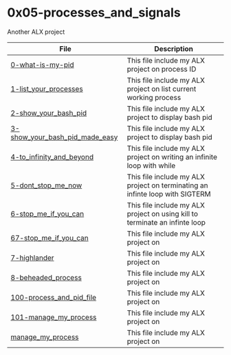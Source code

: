 # 0x05-processes_and_signals
Another ALX project

File | Description
 ------------ | ------------- 
[0-what-is-my-pid](https://github.com/Titre123/alx-system_engineering-devops/blob/master/0x05-processes_and_signals/0-what-is-my-pid) | This file include my ALX project on process ID
[1-list_your_processes](https://github.com/Titre123/alx-system_engineering-devops/blob/master/0x05-processes_and_signals/1-list_your_processes) | This file include my ALX project on list current working process 
[2-show_your_bash_pid](https://github.com/Titre123/alx-system_engineering-devops/blob/master/0x05-processes_and_signals/2-show_your_bash_pid) | This file include my ALX project to display bash pid
[3-show_your_bash_pid_made_easy](https://github.com/Titre123/alx-system_engineering-devops/blob/master/0x05-processes_and_signals/3-show_your_bash_pid_made_easy) | This file include my ALX project to display bash pid
[4-to_infinity_and_beyond](https://github.com/Titre123/alx-system_engineering-devops/blob/master/0x05-processes_and_signals/4-to_infinity_and_beyond) | This file include my ALX project on writing an infinite loop with while
[5-dont_stop_me_now](https://github.com/Titre123/alx-system_engineering-devops/blob/master/0x05-processes_and_signals/5-dont_stop_me_now) | This file include my ALX project on terminating an infinte loop with SIGTERM
[6-stop_me_if_you_can](https://github.com/Titre123/alx-system_engineering-devops/blob/master/0x05-processes_and_signals/6-stop_me_if_you_can) | This file include my ALX project on using kill to terminate an infinte loop
[67-stop_me_if_you_can](https://github.com/Titre123/alx-system_engineering-devops/blob/master/0x05-processes_and_signals/67-stop_me_if_you_can) | This file include my ALX project on 
[7-highlander](https://github.com/Titre123/alx-system_engineering-devops/blob/master/0x05-processes_and_signals/7-highlander) | This file include my ALX project on 
[8-beheaded_process](https://github.com/Titre123/alx-system_engineering-devops/blob/master/0x05-processes_and_signals/8-beheaded_process) | This file include my ALX project on 
[100-process_and_pid_file](https://github.com/Titre123/alx-system_engineering-devops/blob/master/0x05-processes_and_signals/100-process_and_pid_file) | This file include my ALX project on 
[101-manage_my_process](https://github.com/Titre123/alx-system_engineering-devops/blob/master/0x05-processes_and_signals/101-manage_my_process) | This file include my ALX project on 
[manage_my_process](https://github.com/Titre123/alx-system_engineering-devops/blob/master/0x05-processes_and_signals/manage_my_process) | This file include my ALX project on 
